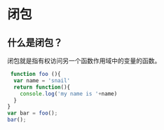 # 闭包

## 什么是闭包？
闭包就是指有权访问另一个函数作用域中的变量的函数。

```js
 function foo (){
  var name = 'snail'
  return function(){
    console.log('my name is '+name)
  }
}
var bar = foo();
bar();
```
